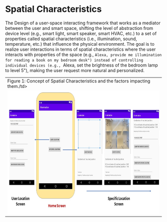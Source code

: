 # Spatial Characteristics

The Design of a user-space interacting framework that works as a mediator between the user and smart space, shifting the level of abstraction from device level (e.g., smart light, smart speaker, smart HVAC, etc.) to a set of properties called spatial characteristics (i.e., illumination, sound, temperature, etc.) that influence the physical environment. The goal is to realize user interactions in terms of spatial characteristics where the user interacts with properties of the space (e.g., ``Alexa, provide me illumination for reading a book on my bedroom desk") instead of controlling individual devices (e.g., ``Alexa, set the brightness of the bedroom lamp to level 5"), making the user request more natural and personalized.




<table>
  <tr>
    <td>Figure 1: Concept of Spatial Characteristics and the factors impacting them./td>
  </tr>
  <tr>
    <td><img src="https://github.com/HamimAdal/Middleware_Space_Broker/blob/main/appscreenshot.jpg" width=800 height=400></td>
  </tr>
</table>

